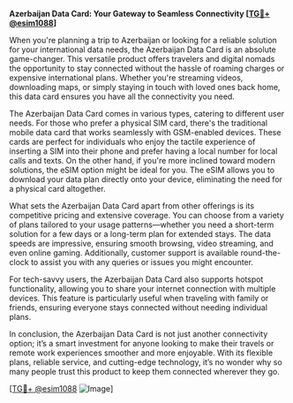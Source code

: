 **Azerbaijan Data Card: Your Gateway to Seamless Connectivity [[TG💪+ @esim1088](https://t.me/s/esim1088)]**

When you're planning a trip to Azerbaijan or looking for a reliable solution for your international data needs, the Azerbaijan Data Card is an absolute game-changer. This versatile product offers travelers and digital nomads the opportunity to stay connected without the hassle of roaming charges or expensive international plans. Whether you're streaming videos, downloading maps, or simply staying in touch with loved ones back home, this data card ensures you have all the connectivity you need.

The Azerbaijan Data Card comes in various types, catering to different user needs. For those who prefer a physical SIM card, there's the traditional mobile data card that works seamlessly with GSM-enabled devices. These cards are perfect for individuals who enjoy the tactile experience of inserting a SIM into their phone and prefer having a local number for local calls and texts. On the other hand, if you're more inclined toward modern solutions, the eSIM option might be ideal for you. The eSIM allows you to download your data plan directly onto your device, eliminating the need for a physical card altogether.

What sets the Azerbaijan Data Card apart from other offerings is its competitive pricing and extensive coverage. You can choose from a variety of plans tailored to your usage patterns—whether you need a short-term solution for a few days or a long-term plan for extended stays. The data speeds are impressive, ensuring smooth browsing, video streaming, and even online gaming. Additionally, customer support is available round-the-clock to assist you with any queries or issues you might encounter.

For tech-savvy users, the Azerbaijan Data Card also supports hotspot functionality, allowing you to share your internet connection with multiple devices. This feature is particularly useful when traveling with family or friends, ensuring everyone stays connected without needing individual plans.

In conclusion, the Azerbaijan Data Card is not just another connectivity option; it’s a smart investment for anyone looking to make their travels or remote work experiences smoother and more enjoyable. With its flexible plans, reliable service, and cutting-edge technology, it’s no wonder why so many people trust this product to keep them connected wherever they go.

[[TG💪+ @esim1088](https://t.me/s/esim1088) ![Image](https://i.postimg.cc/Y0z9fWf4/image.png)]